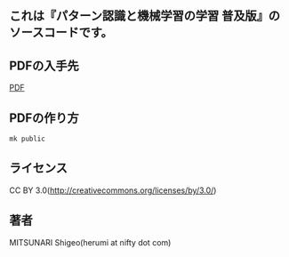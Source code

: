 
## これは『パターン認識と機械学習の学習 普及版』のソースコードです。

## PDFの入手先
[PDF](https://github.com/herumi/prml/raw/gh-pages/main.pdf)

## PDFの作り方
```
mk public
```

## ライセンス
CC BY 3.0(http://creativecommons.org/licenses/by/3.0/)

## 著者
MITSUNARI Shigeo(herumi at nifty dot com)
